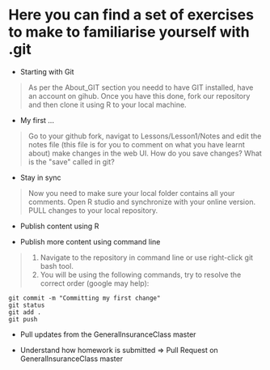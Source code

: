 # Here you can find a set of exercises to make to familiarise yourself with .git
* Starting with Git
> As per the About_GIT section you needd to have GIT installed, have an account on gihub. 
> Once you have this done, fork our repository and then clone it using R to your local machine.

* My first ...
> Go to your github fork, navigat to Lessons/Lesson1/Notes and edit the notes file
> (this file is for you to comment on what you have learnt about)
> make changes in the web UI. How do you save changes? What is the "save" called in git?

* Stay in sync
> Now you need to make sure your local folder contains all your comments. Open R studio and synchronize with your online version.
> PULL changes to your local repository.

* Publish content using R

* Publish more content using command line
> 1) Navigate to the repository in command line or use right-click git bash tool.
> 2) You will be using the following commands, try to resolve the correct order (google may help):

```
git commit -m "Committing my first change"
git status
git add .
git push
```

* Pull updates from the GeneralInsuranceClass master

* Understand how homework is submitted => Pull Request on GeneralInsuranceClass master
